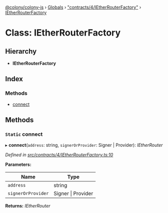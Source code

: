 [@colony/colony-js](../README.md) › [Globals](../globals.md) › ["contracts/4/IEtherRouterFactory"](../modules/_contracts_4_ietherrouterfactory_.md) › [IEtherRouterFactory](_contracts_4_ietherrouterfactory_.ietherrouterfactory.md)

# Class: IEtherRouterFactory

## Hierarchy

* **IEtherRouterFactory**

## Index

### Methods

* [connect](_contracts_4_ietherrouterfactory_.ietherrouterfactory.md#static-connect)

## Methods

### `Static` connect

▸ **connect**(`address`: string, `signerOrProvider`: Signer | Provider): *IEtherRouter*

*Defined in [src/contracts/4/IEtherRouterFactory.ts:10](https://github.com/JoinColony/colonyJS/blob/60b53ae/src/contracts/4/IEtherRouterFactory.ts#L10)*

**Parameters:**

Name | Type |
------ | ------ |
`address` | string |
`signerOrProvider` | Signer &#124; Provider |

**Returns:** *IEtherRouter*
